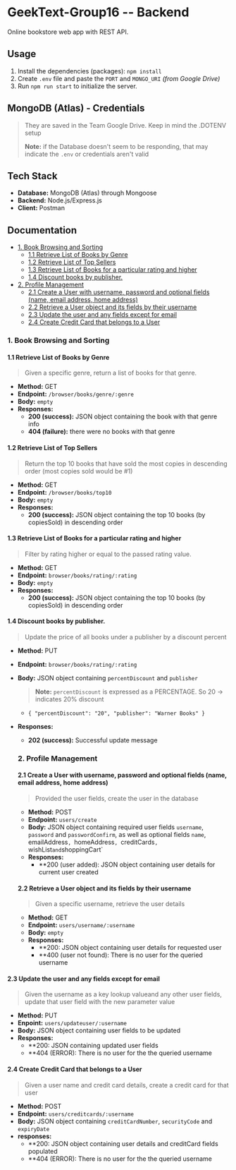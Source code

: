 # GeekText-Group16 -- Backend

Online bookstore web app with REST API.

## Usage

1. Install the dependencies (packages): `npm install`
2. Create `.env` file and paste the `PORT` and `MONGO_URI` _(from Google Drive)_
3. Run `npm run start` to initialize the server.

## MongoDB (Atlas) - Credentials

> They are saved in the Team Google Drive. Keep in mind the .DOTENV setup
>
> **Note:** if the Database doesn't seem to be responding, that may indicate the `.env` or credentials aren't valid

## Tech Stack

- **Database:** MongoDB (Atlas) through Mongoose
- **Backend:** Node.js/Express.js
- **Client:** Postman

## Documentation

- [1. Book Browsing and Sorting](#1-book-browsing-and-sorting)
  - [1.1 Retrieve List of Books by Genre](#11-retrieve-list-of-books-by-genre)
  - [1.2 Retrieve List of Top Sellers](#12-retrieve-list-of-top-sellers)
  - [1.3 Retrieve List of Books for a particular rating and higher](#13-retrieve-list-of-books-for-a-particular-rating-and-higher)
  - [1.4 Discount books by publisher.](#14-discount-books-by-publisher)
- [2. Profile Management](#2-profile-management)
  - [2.1 Create a User with username, password and optional fields (name, email address, home address)](#21-create-a-user-with-username-password-and-optional-fields-name-email-address-home-address)
  - [2.2 Retrieve a User object and its fields by their username](#22-retrieve-a-user-object-and-its-fields-by-their-username)
  - [2.3 Update the user and any fields except for email](#23-update-the-user-and-any-fields-except-for-email)
  - [2.4 Create Credit Card that belongs to a User](#24-create-credit-card-that-belongs-to-a-user)

### 1. Book Browsing and Sorting

#### 1.1 Retrieve List of Books by Genre

> Given a specific genre, return a list of books for that genre.

- **Method:** GET
- **Endpoint:** `/browser/books/genre/:genre`
- **Body:** `empty`
- **Responses:**
  - **200 (success):** JSON object containing the book with that genre info
  - **404 (failure):** there were no books with that genre

#### 1.2 Retrieve List of Top Sellers

> Return the top 10 books that have sold the most copies in descending order (most copies sold would be #1)

- **Method:** GET
- **Endpoint:** `/browser/books/top10`
- **Body:** `empty`
- **Responses:**
  - **200 (success):** JSON object containing the top 10 books (by copiesSold) in descending order

#### 1.3 Retrieve List of Books for a particular rating and higher

> Filter by rating higher or equal to the passed rating value.

- **Method:** GET
- **Endpoint:** `browser/books/rating/:rating`
- **Body:** `empty`
- **Responses:**
  - **200 (success):** JSON object containing the top 10 books (by copiesSold) in descending order

#### 1.4 Discount books by publisher.

> Update the price of all books under a publisher by a discount percent

- **Method:** PUT
- **Endpoint:** `browser/books/rating/:rating`
- **Body:** JSON object containing `percentDiscount` and `publisher`
  > **Note:** `percentDiscount` is expressed as a PERCENTAGE. So 20 -> indicates 20% discount
  - `{
  "percentDiscount": "20",
    "publisher": "Warner Books"
}`
- **Responses:**

  - **202 (success):** Successful update message

  ### 2. Profile Management

  #### 2.1 Create a User with username, password and optional fields (name, email address, home address)

  > Provided the user fields, create the user in the database

  - **Method:** POST
  - **Endpoint:** `users/create`
  - **Body:** JSON object containing required user fields `username`, `password` and `passwordConfirm`, as well as optional fields `name`, emailAddress`, `homeAddress`, `creditCards`, `wishList`and`shoppingCart`
  - **Responses:**
    - \*\*200 (user added): JSON object containing user details for current user created

  #### 2.2 Retrieve a User object and its fields by their username

  > Given a specific username, retrieve the user details

  - **Method:** GET
  - **Endpoint:** `users/username/:username`
  - **Body:** `empty`
  - **Responses:**
    - \*\*200: JSON object containing user details for requested user
    - \*\*400 (user not found): There is no user for the queried username

#### 2.3 Update the user and any fields except for email

> Given the username as a key lookup valueand any other user fields, update that user field with the new parameter value

- **Method:** PUT
- **Enpoint:** `users/updateuser/:username`
- **Body:** JSON object containing user fields to be updated
- **Responses:**
  - \*\*200: JSON containing updated user fields
  - \*\*404 (ERROR): There is no user for the the queried username

#### 2.4 Create Credit Card that belongs to a User

> Given a user name and credit card details, create a credit card for that user

- **Method:** POST
- **Endpoint:** `users/creditcards/:username`
- **Body:** JSON object containing `creditCardNumber`, `securityCode` and `expiryDate`
- **responses:**
  - \*\*200: JSON object containing user details and creditCard fields populated
  - \*\*404 (ERROR): There is no user for the the queried username

